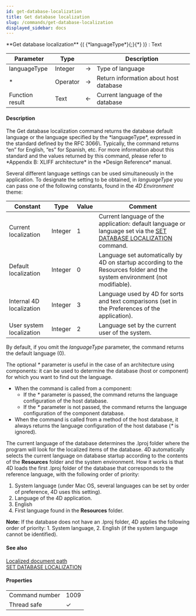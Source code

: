 ```yaml
---
id: get-database-localization
title: Get database localization
slug: /commands/get-database-localization
displayed_sidebar: docs
---
```


<!--REF #_command_.Get database localization.Syntax-->**Get database localization** {( {*languageType*}{;}{*} )} : Text<!-- END REF-->
<!--REF #_command_.Get database localization.Params-->
| Parameter | Type |  | Description |
| --- | --- | --- | --- |
| languageType | Integer | &#8594;  | Type of language |
| * | Operator | &#8594;  | Return information about host database |
| Function result | Text | &#8592; | Current language of the database |

<!-- END REF-->

#### Description 

<!--REF #_command_.Get database localization.Summary-->The Get database localization command returns the database default language or the language specified by the *languageType*, expressed in the standard defined by the RFC 3066\.<!-- END REF--> Typically, the command returns “en” for English, “es” for Spanish, etc. For more information about this standard and the values returned by this command, please refer to *Appendix B: XLIFF architecture* in the *Design Reference* manual.

Several different language settings can be used simultaneously in the application. To designate the setting to be obtained, in *languageType* you can pass one of the following constants, found in the *4D Environment* theme:

| Constant                 | Type    | Value | Comment                                                                                                                                          |
| ------------------------ | ------- | ----- | ------------------------------------------------------------------------------------------------------------------------------------------------ |
| Current localization     | Integer | 1     | Current language of the application: default language or language set via the [SET DATABASE LOCALIZATION](set-database-localization.md) command. |
| Default localization     | Integer | 0     | Language set automatically by 4D on startup according to the Resources folder and the system environment (not modifiable).                       |
| Internal 4D localization | Integer | 3     | Language used by 4D for sorts and text comparisons (set in the Preferences of the application).                                                  |
| User system localization | Integer | 2     | Language set by the current user of the system.                                                                                                  |

By default, if you omit the *languageType* parameter, the command returns the default language (0). 

The optional *\** parameter is useful in the case of an architecture using components: it can be used to determine the database (host or component) for which you want to find out the language.

* When the command is called from a component:  
   * If the *\** parameter is passed, the command returns the language configuration of the host database.  
   * If the *\** parameter is not passed, the command returns the language configuration of the component database.
* When the command is called from a method of the host database, it always returns the language configuration of the host database (*\** is ignored).

The current language of the database determines the .lproj folder where the program will look for the localized items of the database. 4D automatically selects the current language on database startup according to the contents of the **Resources** folder and the system environment. How it works is that 4D loads the first .lproj folder of the database that corresponds to the reference language, with the following order of priority:

1. System language (under Mac OS, several languages can be set by order of preference, 4D uses this setting).
2. Language of the 4D application.
3. English
4. First language found in the **Resources** folder.

**Note:** If the database does not have an .lproj folder, 4D applies the following order of priority: 1\. System language, 2\. English (if the system language cannot be identified).

#### See also 

[Localized document path](localized-document-path.md)  
[SET DATABASE LOCALIZATION](set-database-localization.md)  

#### Properties

|  |  |
| --- | --- |
| Command number | 1009 |
| Thread safe | &check; |


